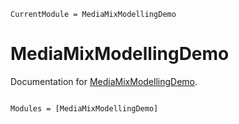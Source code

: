 ```@meta
CurrentModule = MediaMixModellingDemo
```

# MediaMixModellingDemo

Documentation for [MediaMixModellingDemo](https://github.com/svilup/MediaMixModellingDemo.jl).

```@index
```

```@autodocs
Modules = [MediaMixModellingDemo]
```
